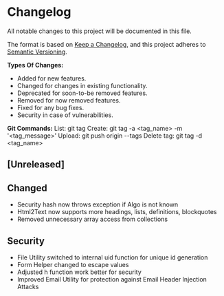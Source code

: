 # Changelog

All notable changes to this project will be documented in this file.

The format is based on [Keep a Changelog](https://keepachangelog.com/en/1.0.0/),
and this project adheres to [Semantic Versioning](https://semver.org/spec/v2.0.0.html).

**Types Of Changes:**

- Added for new features.
- Changed for changes in existing functionality.
- Deprecated for soon-to-be removed features.
- Removed for now removed features.
- Fixed for any bug fixes.
- Security in case of vulnerabilities.

**Git Commands:**
List: git tag
Create: git tag -a <tag_name> -m '<tag_message>'
Upload: git push origin --tags
Delete tag: git tag -d <tag_name>

## [Unreleased]

## Changed
- Security hash now throws exception if Algo is not known
- Html2Text now supports more headings, lists, definitions, blockquotes
- Removed unnecessary array access from collections

## Security
- File Utility switched to internal uid function for unique id generation
- Form Helper changed to escape values
- Adjusted h function work better for security
- Improved Email Utility for protection against Email Header Injection Attacks
